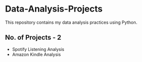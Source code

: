 # Data-Analysis-Projects
This repository contains my data analysis practices using Python.
## No. of Projects - 2
- Spotify Listening Analysis
- Amazon Kindle Analysis
